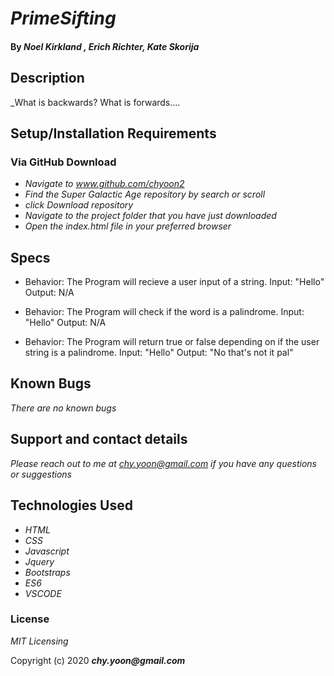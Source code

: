 # _PrimeSifting_

#### By _**Noel Kirkland , Erich Richter, Kate Skorija**_

## Description
_What is backwards? What is forwards....

## Setup/Installation Requirements 

### Via GitHub Download

* _Navigate to www.github.com/chyoon2_
* _Find the Super Galactic Age repository by search or scroll_
* _click Download repository_
* _Navigate to the project folder that you have just downloaded_
* _Open the index.html file in your preferred browser_


## Specs

* Behavior: The Program will recieve a user input of a string.
Input: "Hello"
Output: N/A 

* Behavior: The Program will check if the word is a palindrome.
Input: "Hello"
Output: N/A

* Behavior: The Program will return true or false depending on if the user string is a palindrome.
Input: "Hello"
Output: "No that's not it pal"



## Known Bugs

_There are no known bugs_

## Support and contact details

_Please reach out to me at chy.yoon@gmail.com if you have any questions or suggestions_

## Technologies Used

* _HTML_
* _CSS_
* _Javascript_
* _Jquery_
* _Bootstraps_
* _ES6_
* _VSCODE_

### License

*MIT Licensing*

Copyright (c) 2020 **_chy.yoon@gmail.com_**